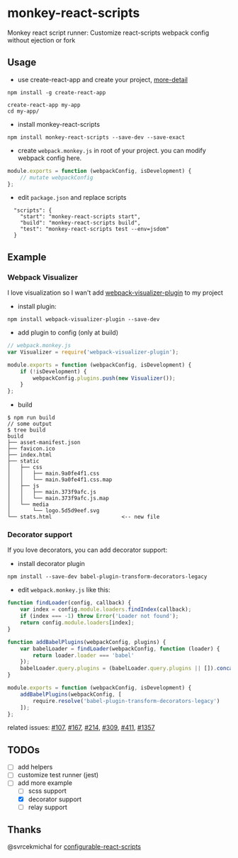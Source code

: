 # monkey-react-scripts
Monkey react script runner: Customize react-scripts webpack config without ejection or fork

## Usage
- use create-react-app and create your project, [more-detail][create-react-app]
```
npm install -g create-react-app

create-react-app my-app
cd my-app/
```

- install monkey-react-scripts

```
npm install monkey-react-scripts --save-dev --save-exact
```

- create `webpack.monkey.js` in root of your project. you can modify webpack config here.
```js
module.exports = function (webpackConfig, isDevelopment) {
    // mutate webpackConfig
};
```

- edit `package.json` and replace scripts
```
  "scripts": {
    "start": "monkey-react-scripts start",
    "build": "monkey-react-scripts build",
    "test": "monkey-react-scripts test --env=jsdom"
  }
```

## Example 
### Webpack Visualizer
I love visualization so I wan't add [webpack-visualizer-plugin][webpack-visualizer] to my project
- install plugin:
```
npm install webpack-visualizer-plugin --save-dev
```
- add plugin to config (only at build)
```js
// webpack.monkey.js
var Visualizer = require('webpack-visualizer-plugin');

module.exports = function (webpackConfig, isDevelopment) {
    if (!isDevelopment) {
        webpackConfig.plugins.push(new Visualizer());
    }
};
```
- build
```
$ npm run build
// some output
$ tree build
build
├── asset-manifest.json
├── favicon.ico
├── index.html
├── static
│   ├── css
│   │   ├── main.9a0fe4f1.css
│   │   └── main.9a0fe4f1.css.map
│   ├── js
│   │   ├── main.373f9afc.js
│   │   └── main.373f9afc.js.map
│   └── media
│       └── logo.5d5d9eef.svg
└── stats.html                      <-- new file
```
### Decorator support
If you love decorators, you can add decorator support:
- install decorator plugin
```
npm install --save-dev babel-plugin-transform-decorators-legacy
```
- edit `webpack.monkey.js` like this:
```js
function findLoader(config, callback) {
    var index = config.module.loaders.findIndex(callback);
    if (index === -1) throw Error('Loader not found');
    return config.module.loaders[index];
}

function addBabelPlugins(webpackConfig, plugins) {
    var babelLoader = findLoader(webpackConfig, function (loader) {
        return loader.loader === 'babel'
    });
    babelLoader.query.plugins = (babelLoader.query.plugins || []).concat(plugins);
}

module.exports = function (webpackConfig, isDevelopment) {
    addBabelPlugins(webpackConfig, [
        require.resolve('babel-plugin-transform-decorators-legacy')
    ]);
};
```
related issues: [#107][107], [#167][167], [#214][214], [#309][309], [#411][411], [#1357][1357]
## TODOs
- [ ] add helpers
- [ ] customize test runner (jest)
- [ ] add more example
  - [ ] scss support
  - [x] decorator support
  - [ ] relay support

## Thanks
@svrcekmichal for [configurable-react-scripts][configurable-react-scripts]

[create-react-app]: https://github.com/facebookincubator/create-react-app#tldr
[webpack-visualizer]: https://github.com/chrisbateman/webpack-visualizer
[configurable-react-scripts]: https://github.com/svrcekmichal/configurable-react-scripts

[107]: https://github.com/facebookincubator/create-react-app/issues/107
[167]: https://github.com/facebookincubator/create-react-app/issues/167
[214]: https://github.com/facebookincubator/create-react-app/issues/214
[309]: https://github.com/facebookincubator/create-react-app/issues/309
[411]: https://github.com/facebookincubator/create-react-app/issues/411
[1357]: https://github.com/facebookincubator/create-react-app/issues/1357
